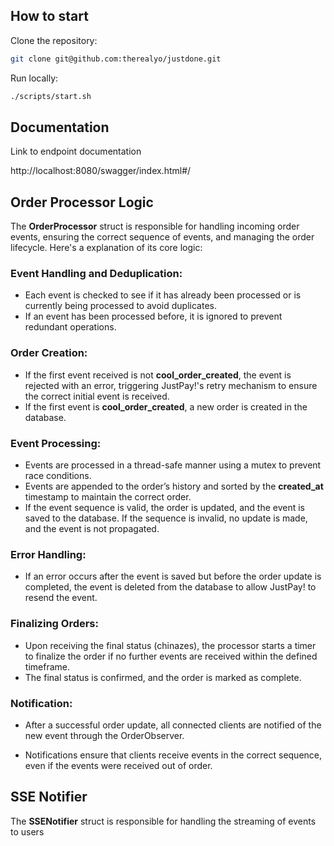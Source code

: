 ## How to start

Clone the repository:

```bash
git clone git@github.com:therealyo/justdone.git
```

Run locally:

```bash
./scripts/start.sh
```

## Documentation

Link to endpoint documentation

http://localhost:8080/swagger/index.html#/

## Order Processor Logic

The **OrderProcessor** struct is responsible for handling incoming order events, ensuring the correct sequence of events, and managing the order lifecycle. Here's a explanation of its core logic:

### Event Handling and Deduplication:

- Each event is checked to see if it has already been processed or is currently being processed to avoid duplicates.
- If an event has been processed before, it is ignored to prevent redundant operations.

### Order Creation:

- If the first event received is not **cool_order_created**, the event is rejected with an error, triggering JustPay!'s retry mechanism to ensure the correct initial event is received.
- If the first event is **cool_order_created**, a new order is created in the database.

### Event Processing:

- Events are processed in a thread-safe manner using a mutex to prevent race conditions.
- Events are appended to the order’s history and sorted by the **created_at** timestamp to maintain the correct order.
- If the event sequence is valid, the order is updated, and the event is saved to the database. If the sequence is invalid, no update is made, and the event is not propagated.

### Error Handling:

- If an error occurs after the event is saved but before the order update is completed, the event is deleted from the database to allow JustPay! to resend the event.

### Finalizing Orders:

- Upon receiving the final status (chinazes), the processor starts a timer to finalize the order if no further events are received within the defined timeframe.
- The final status is confirmed, and the order is marked as complete.

### Notification:

- After a successful order update, all connected clients are notified of the new event through the OrderObserver.

- Notifications ensure that clients receive events in the correct sequence, even if the events were received out of order.

## SSE Notifier

The **SSENotifier** struct is responsible for handling the streaming of events to users
